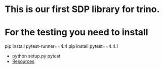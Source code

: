 # This is our first SDP library for trino.



# For the testing you need to install 

pip install pytest-runner==4.4
pip install pytest==4.4.1

- python setup.py pytest
- [Resources](https://medium.com/analytics-vidhya/how-to-create-a-python-library-7d5aea80cc3f)
